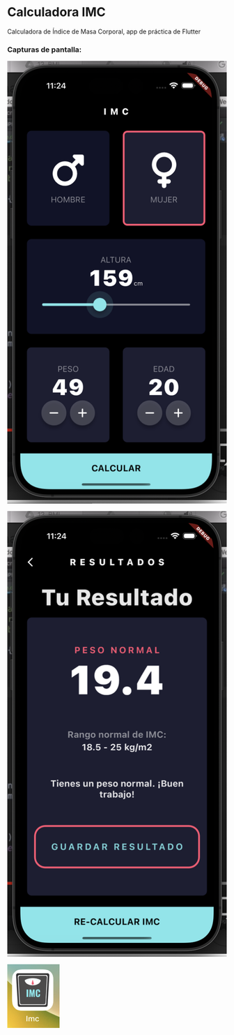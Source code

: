 # Calculadora IMC
Calculadora de Índice de Masa Corporal, app de práctica de Flutter

### Capturas de pantalla:

![Captura 1](/1.png)

![Captura 2](2.png)

![Captura 3](3.png)
